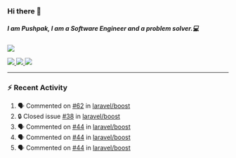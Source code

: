 ### Hi there 👋

##### I am Pushpak, I am a Software Engineer and a problem solver.💻

<a href='https://twitter.com/pushpak1300'><a href="https://pushpak1300.me/" target="_blank">
  <img src="https://img.shields.io/badge/website-%23E34F26.svg?&style=for-the-badge" />
</a> 
 
 <a href="https://twitter.com/pushpak1300" target="_blank">
  <img src="https://img.shields.io/badge/twitter-%231DA1F2.svg?&style=for-the-badge&logo=twitter&logoColor=white" />
</a> 

<a href="https://www.linkedin.com/in/pushpak-c-286b17b1/" target="_blank">
  <img src="https://img.shields.io/badge/linkedin-%230077B5.svg?&style=for-the-badge&logo=linkedin&logoColor=white" />
</a> 

<a href="https://dev.to/pushpak1300/" target="_blank">
  <img src="http://img.shields.io/badge/dev.to-gray?style=for-the-badge&logo=dev.to&?logoColor=white?logoWidth=100?label=" />
</a> 


</p>

---

### ⚡ Recent Activity

<!--START_SECTION:activity-->
1. 🗣 Commented on [#62](https://github.com/laravel/boost/issues/62#issuecomment-3184625115) in [laravel/boost](https://github.com/laravel/boost)
2. 🔒 Closed issue [#38](https://github.com/laravel/boost/issues/38) in [laravel/boost](https://github.com/laravel/boost)
3. 🗣 Commented on [#44](https://github.com/laravel/boost/issues/44#issuecomment-3184422926) in [laravel/boost](https://github.com/laravel/boost)
4. 🗣 Commented on [#44](https://github.com/laravel/boost/issues/44#issuecomment-3184346732) in [laravel/boost](https://github.com/laravel/boost)
5. 🗣 Commented on [#44](https://github.com/laravel/boost/issues/44#issuecomment-3184329266) in [laravel/boost](https://github.com/laravel/boost)
<!--END_SECTION:activity-->
